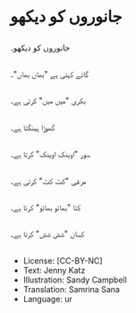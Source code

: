 # جانوروں کو دیکھو

##
جانوروں کو دیکھو۔

##
گائے کہتی ہے "بھاں بھاں"۔

##
بکری "میں میں" کرتی ہے۔

##
گھوڑا ہینگتا ہے۔

##
سور "اوینک اوینک" کرتا ہے۔

##
مرغی "کٹ کٹ" کرتی ہے۔

##
کتا "بھائو بھائو" کرتا ہے۔

##
کسان "شش شش" کرتا ہے۔

##
* License: [CC-BY-NC]
* Text: Jenny Katz
* Illustration: Sandy Campbell
* Translation: Samrina Sana
* Language: ur
